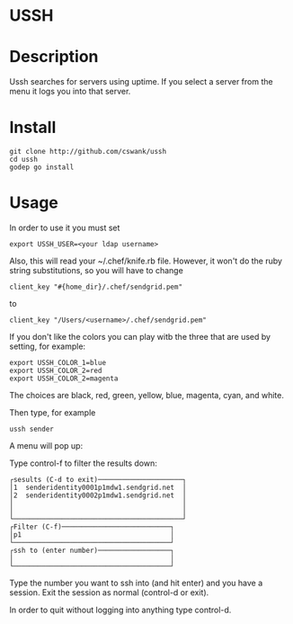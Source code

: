 USSH
====

Description
===========
Ussh searches for servers using uptime.  If you select a server
from the menu it logs you into that server.

Install
=======

    git clone http://github.com/cswank/ussh
    cd ussh
    godep go install

Usage
=====

In order to use it you must set

    export USSH_USER=<your ldap username>

Also, this will read your ~/.chef/knife.rb file.  However, it won't
do the ruby string substitutions, so you will have to change

    client_key "#{home_dir}/.chef/sendgrid.pem"

to
    
    client_key "/Users/<username>/.chef/sendgrid.pem"

If you don't like the colors you can play witb the three
that are used by setting, for example:

    export USSH_COLOR_1=blue
    export USSH_COLOR_2=red
    export USSH_COLOR_2=magenta

The choices are black, red, green, yellow, blue, magenta,
cyan, and white.
    

Then type, for example

    ussh sender

A menu will pop up:



Type control-f to filter the results down:

    ┌sesults (C-d to exit)─────────────────────┐
    │1  senderidentity0001p1mdw1.sendgrid.net  │
    │2  senderidentity0002p1mdw1.sendgrid.net  │
    │                                          │
    │                                          │
    └──────────────────────────────────────────┘
    ┌Filter (C-f)───────────────────────────┐
    │p1                                     │
    └───────────────────────────────────────┘
    ┌ssh to (enter number)──────────────────┐
    │                                       │
    └───────────────────────────────────────┘

Type the number you want to ssh into (and hit enter) and you have a session.
Exit the session as normal (control-d or exit).

In order to quit without logging into anything type control-d.


